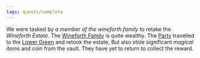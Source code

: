 ```yaml
---
tags: quests/complete
---
```


We were tasked by *a member of the wineforth family* to retake the *Wineforth Estate*. The [Wineforth Family](../Groups/Wineforth%20Family.md) is quite wealthy. The [Party](../People/Party/Party.md) travelled to the [Lower Green](../Locations/Cloud%20Sea/Shards/Gramerai/Lower%20Green.md) and retook the estate, But also stole significant *magical items* and coin from the vault. They have yet to return to collect the reward.
